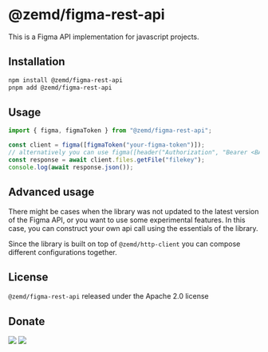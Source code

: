 # @zemd/figma-rest-api

This is a Figma API implementation for javascript projects.

## Installation

```sh
npm install @zemd/figma-rest-api
pnpm add @zemd/figma-rest-api
```

## Usage

```ts
import { figma, figmaToken } from "@zemd/figma-rest-api";

const client = figma([figmaToken("your-figma-token")]);
// alternatively you can use figma([header("Authorization", "Bearer <BASE64_ENCODED_CLIENT_ID_AND_SECRET>")]);
const response = await client.files.getFile("filekey");
console.log(await response.json());
```

## Advanced usage

There might be cases when the library was not updated to the latest version of the Figma API, or you want to use
some experimental features. In this case, you can construct your own api call using the essentials of the library.

Since the library is built on top of `@zemd/http-client` you can compose different configurations together.

## License

`@zemd/figma-rest-api` released under the Apache 2.0 license

## Donate

[![](https://img.shields.io/badge/patreon-donate-yellow.svg)](https://www.patreon.com/red_rabbit)
[![](https://img.shields.io/static/v1?label=UNITED24&message=support%20Ukraine&color=blue)](https://u24.gov.ua/)
